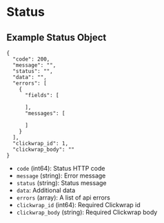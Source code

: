 # Status

## Example Status Object

```
{
  "code": 200,
  "message": "",
  "status": "",
  "data": "",
  "errors": [
    {
      "fields": [

      ],
      "messages": [

      ]
    }
  ],
  "clickwrap_id": 1,
  "clickwrap_body": ""
}
```

* `code` (int64): Status HTTP code
* `message` (string): Error message
* `status` (string): Status message
* `data`: Additional data
* `errors` (array): A list of api errors
* `clickwrap_id` (int64): Required Clickwrap id
* `clickwrap_body` (string): Required Clickwrap body
